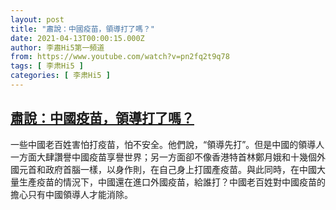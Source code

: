 ```yaml
---
layout: post
title: "肅說：中國疫苗，領導打了嗎？"
date: 2021-04-13T00:00:15.000Z
author: 李肅Hi5第一頻道
from: https://www.youtube.com/watch?v=pn2fq2t9q78
tags: [ 李肃Hi5 ]
categories: [ 李肃Hi5 ]
---
```

<!--1618272015000-->
[肅說：中國疫苗，領導打了嗎？](https://www.youtube.com/watch?v=pn2fq2t9q78)
------

<div>
一些中國老百姓害怕打疫苗，怕不安全。他們說，“領導先打”。但是中國的領導人一方面大肆讚譽中國疫苗享譽世界；另一方面卻不像香港特首林鄭月娥和十幾個外國元首和政府首腦一樣，以身作則，在自己身上打國產疫苗。與此同時，在中國大量生產疫苗的情況下，中國還在進口外國疫苗，給誰打？中國老百姓對中國疫苗的擔心只有中國領導人才能消除。
</div>
